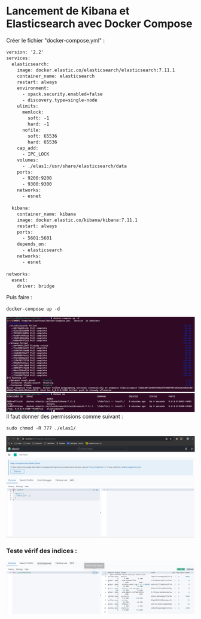 # Lancement de Kibana et Elasticsearch avec Docker Compose

Créer le fichier "docker-compose.yml" :
```
version: '2.2'
services:
  elasticsearch:
    image: docker.elastic.co/elasticsearch/elasticsearch:7.11.1
    container_name: elasticsearch
    restart: always
    environment:
      - xpack.security.enabled=false
      - discovery.type=single-node
    ulimits:
      memlock:
        soft: -1
        hard: -1
      nofile:
        soft: 65536
        hard: 65536
    cap_add:
      - IPC_LOCK
    volumes:
      - ./elas1:/usr/share/elasticsearch/data
    ports:
      - 9200:9200
      - 9300:9300
    networks:
      - esnet

  kibana:
    container_name: kibana
    image: docker.elastic.co/kibana/kibana:7.11.1
    restart: always
    ports:
      - 5601:5601
    depends_on:
      - elasticsearch
    networks:
      - esnet

networks:
  esnet:
    driver: bridge
```

Puis faire : 
```
docker-compose up -d
```
![alt text](image.png)
![alt text](image-1.png)
Il faut donner des permissions comme suivant :
```
sudo chmod -R 777 ./elas1/
```
![alt text](image-2.png)

### Teste vérif des indices :
![alt text](image-4.png)